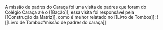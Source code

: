 A missão de padres do Caraça foi uma visita de padres que foram do Colégio Caraça até o [[Bação]], essa visita foi responsável pela [[Construção da Matriz]], como é melhor relatado no [[Livro de Tombos]]: ![[Livro de Tombos#missão de padres do caraça]]